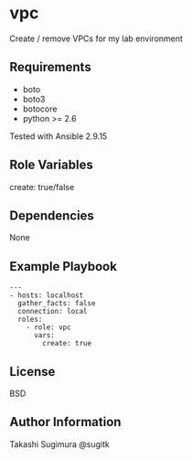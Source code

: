 vpc
=========

Create / remove VPCs for my lab environment

Requirements
------------

- boto
- boto3
- botocore
- python >= 2.6

Tested with Ansible 2.9.15


Role Variables
--------------

create: true/false


Dependencies
------------

None


Example Playbook
----------------

```
---
- hosts: localhost
  gather_facts: false
  connection: local
  roles:
    - role: vpc
      vars:
        create: true
```

License
-------

BSD

Author Information
------------------

Takashi Sugimura @sugitk

